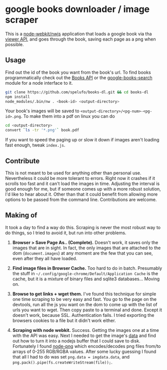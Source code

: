 # google books downloader / image scraper

This is a [node-webkit/nwjs](https://github.com/nwjs/nw.js/) application
that loads a google book via tha [viewer API](https://developers.google.com/books/docs/viewer/developers_guide),
and goes through the book, saving each page as a png when possible.

## Usage

Find out the id of the book you want from the book's url. To find books programmatically check out
the [Books API](https://developers.google.com/books/docs/v1/getting_started) or the [google-books-search](https://github.com/smilledge/node-google-books-search/) module
for a node interface to it.

```bash
git clone https://github.com/spelufo/books-dl.git && cd books-dl
npm install
node_modules/.bin/nw . <book-id> <output-directory>
```

Your book's images will be saved to `<output-directory>/<pg-num>-<pg-id>.png`.
To make them into a pdf on linux you can do

```bash
cd <output-directory>
convert `ls -tr '*.png'` book.pdf
```

If you want to speed the paging up or slow it down if images aren't loading
fast enough, tweak `index.js`.

## Contribute

This is not meant to be used for anything other than personal use. Nevertheless it could be more tolerant to errors.
Right now it crashes if it scrolls too fast and it can't load the images in time. Adjusting the interval is good
enough for me, but if someone comes up with a more robust solution, I'd like to hear about it.
Other than that it could benefit from allowing more options to be passed from the command line.
Contributions are welcome.

## Making of

It took a day to find a way do this. Scraping is never the most robust
way to do things, so I tried to avoid it, but run into other problems.

1. **Browser > Save Page As.. (Complete).** Doesn't work,
it saves only the images that are in sight. In fact, the only images that
are attached to the dom (`document.images`) at any moment are the few that
you can see, even after they all have loaded.

2. **Find image files in Browser Cache.** Too hard to do in batch. Presumably the stuff
in `~/.config/google-chrome/Default/Application Cache` is the cache, but it is a
mixture of binary files and sqlite3 databases... Moving on.

3. **Browse to get links + wget them.** I've found this technique for simple one time
scraping to be very easy and fast. You go to the page on the devtools, run all the js you
want on the dom to come up with the list of urls you want to wget. Then copy paste to a terminal and done.
Except it doesn't work, because SSL. Authentication fails. I tried exporting the browsers cookies to a file
but it didn't work either.

4. **Scraping with node webkit.** Success. Getting the images one at a time with the API
was easy. Next I needed to get the image's [data](https://developer.mozilla.org/en/docs/Web/API/ImageData)
and find out how to turn it into a nodejs buffer that I could save to disk.
Fortunately I found [node-png](https://github.com/leogiese/node-png) which encodes/decodes
png files from/to arrays of 0-255 RGB/RGBA values. After some lucky guessing I
found that all I had to do was set `png.data = imgdata.data`, and `png.pack().pipe(fs.createWriteStream(file));`.

